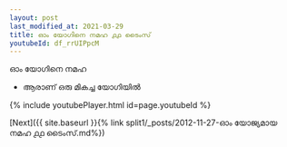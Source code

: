 ```yaml
---
layout: post
last_modified_at: 2021-03-29
title: ഓം യോഗിനെ നമഹ ൧൧ ടൈംസ്
youtubeId: df_rrUIPpcM
---
```

 
 
 ഓം യോഗിനെ നമഹ 
 
 -  ആരാണ് ഒരു മികച്ച യോഗിയിൽ 
 
  
 
  
 
 
 
 
 
 


{% include youtubePlayer.html id=page.youtubeId %}
 
[Next]({{ site.baseurl }}{% link  split1/_posts/2012-11-27-ഓം യോജ്യമായ നമഹ ൧൧ ടൈംസ്.md%})
 
